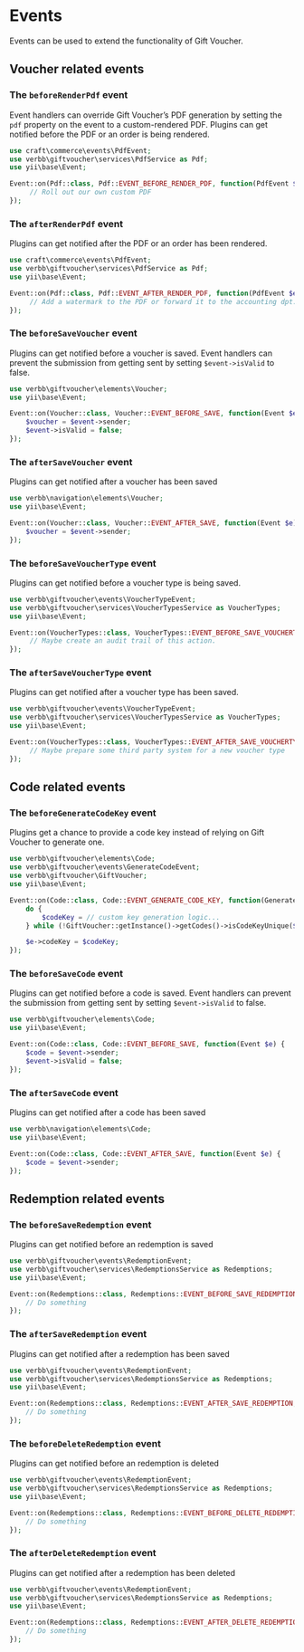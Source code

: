 # Events

Events can be used to extend the functionality of Gift Voucher.

## Voucher related events

### The `beforeRenderPdf` event

Event handlers can override Gift Voucher’s PDF generation by setting the `pdf` property on the event to a custom-rendered PDF.
Plugins can get notified before the PDF or an order is being rendered.

```php
use craft\commerce\events\PdfEvent;
use verbb\giftvoucher\services\PdfService as Pdf;
use yii\base\Event;

Event::on(Pdf::class, Pdf::EVENT_BEFORE_RENDER_PDF, function(PdfEvent $e) {
     // Roll out our own custom PDF
});
```

### The `afterRenderPdf` event

Plugins can get notified after the PDF or an order has been rendered.

```php
use craft\commerce\events\PdfEvent;
use verbb\giftvoucher\services\PdfService as Pdf;
use yii\base\Event;

Event::on(Pdf::class, Pdf::EVENT_AFTER_RENDER_PDF, function(PdfEvent $e) {
     // Add a watermark to the PDF or forward it to the accounting dpt.
});
```

### The `beforeSaveVoucher` event

Plugins can get notified before a voucher is saved. Event handlers can prevent the submission from getting sent by setting `$event->isValid` to false.

```php
use verbb\giftvoucher\elements\Voucher;
use yii\base\Event;

Event::on(Voucher::class, Voucher::EVENT_BEFORE_SAVE, function(Event $e) {
    $voucher = $event->sender;
    $event->isValid = false;
});
```

### The `afterSaveVoucher` event

Plugins can get notified after a voucher has been saved

```php
use verbb\navigation\elements\Voucher;
use yii\base\Event;

Event::on(Voucher::class, Voucher::EVENT_AFTER_SAVE, function(Event $e) {
    $voucher = $event->sender;
});
```

### The `beforeSaveVoucherType` event

Plugins can get notified before a voucher type is being saved.

```php
use verbb\giftvoucher\events\VoucherTypeEvent;
use verbb\giftvoucher\services\VoucherTypesService as VoucherTypes;
use yii\base\Event;

Event::on(VoucherTypes::class, VoucherTypes::EVENT_BEFORE_SAVE_VOUCHERTYPE, function(VoucherTypeEvent $e) {
     // Maybe create an audit trail of this action.
});
```

### The `afterSaveVoucherType` event

Plugins can get notified after a voucher type has been saved.

```php
use verbb\giftvoucher\events\VoucherTypeEvent;
use verbb\giftvoucher\services\VoucherTypesService as VoucherTypes;
use yii\base\Event;

Event::on(VoucherTypes::class, VoucherTypes::EVENT_AFTER_SAVE_VOUCHERTYPE, function(VoucherTypeEvent $e) {
     // Maybe prepare some third party system for a new voucher type
});
```


## Code related events

### The `beforeGenerateCodeKey` event

Plugins get a chance to provide a code key instead of relying on Gift Voucher to generate one.

```php
use verbb\giftvoucher\elements\Code;
use verbb\giftvoucher\events\GenerateCodeEvent;
use verbb\giftvoucher\GiftVoucher;
use yii\base\Event;

Event::on(Code::class, Code::EVENT_GENERATE_CODE_KEY, function(GenerateCodeEvent $e) {
    do {
        $codeKey = // custom key generation logic...
    } while (!GiftVoucher::getInstance()->getCodes()->isCodeKeyUnique($codeKey));

    $e->codeKey = $codeKey;
});
```

### The `beforeSaveCode` event

Plugins can get notified before a code is saved. Event handlers can prevent the submission from getting sent by setting `$event->isValid` to false.

```php
use verbb\giftvoucher\elements\Code;
use yii\base\Event;

Event::on(Code::class, Code::EVENT_BEFORE_SAVE, function(Event $e) {
    $code = $event->sender;
    $event->isValid = false;
});
```

### The `afterSaveCode` event

Plugins can get notified after a code has been saved

```php
use verbb\navigation\elements\Code;
use yii\base\Event;

Event::on(Code::class, Code::EVENT_AFTER_SAVE, function(Event $e) {
    $code = $event->sender;
});
```


## Redemption related events

### The `beforeSaveRedemption` event

Plugins can get notified before an redemption is saved

```php
use verbb\giftvoucher\events\RedemptionEvent;
use verbb\giftvoucher\services\RedemptionsService as Redemptions;
use yii\base\Event;

Event::on(Redemptions::class, Redemptions::EVENT_BEFORE_SAVE_REDEMPTION, function(RedemptionEvent $e) {
    // Do something
});
```

### The `afterSaveRedemption` event

Plugins can get notified after a redemption has been saved

```php
use verbb\giftvoucher\events\RedemptionEvent;
use verbb\giftvoucher\services\RedemptionsService as Redemptions;
use yii\base\Event;

Event::on(Redemptions::class, Redemptions::EVENT_AFTER_SAVE_REDEMPTION, function(RedemptionEvent $e) {
    // Do something
});
```

### The `beforeDeleteRedemption` event

Plugins can get notified before an redemption is deleted

```php
use verbb\giftvoucher\events\RedemptionEvent;
use verbb\giftvoucher\services\RedemptionsService as Redemptions;
use yii\base\Event;

Event::on(Redemptions::class, Redemptions::EVENT_BEFORE_DELETE_REDEMPTION, function(RedemptionEvent $e) {
    // Do something
});
```

### The `afterDeleteRedemption` event

Plugins can get notified after a redemption has been deleted

```php
use verbb\giftvoucher\events\RedemptionEvent;
use verbb\giftvoucher\services\RedemptionsService as Redemptions;
use yii\base\Event;

Event::on(Redemptions::class, Redemptions::EVENT_AFTER_DELETE_REDEMPTION, function(RedemptionEvent $e) {
    // Do something
});
```

